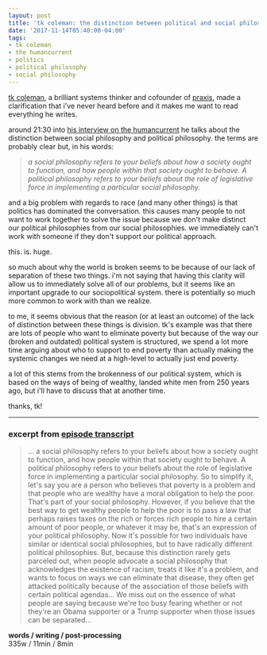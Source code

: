 ```yaml
---
layout: post
title: 'tk coleman: the distinction between political and social philosophy'
date: '2017-11-14T05:40:00-04:00'
tags:
- tk coleman
- the humancurrent
- politics
- political philosophy
- social philosophy
--- 
```


[tk coleman](http://tkcoleman.com/), a brilliant systems thinker and cofounder of [praxis](https://discoverpraxis.com/), made a clarification that i've never heard before and it makes me want to read everything he writes. 

around 21:30 into [his interview on the humancurrent](https://overcast.fm/+Exw5e9kOk/21:34) he talks about the distinction between social philosophy and political philosophy. the terms are probably clear but, in his words: 

> _a social philosophy refers to your beliefs about how a society ought to function, and how people within that society ought to behave. A political philosophy refers to your beliefs about the role of legislative force in implementing a particular social philosophy._

and a big problem with regards to race (and many other things) is that politics has dominated the conversation. this causes many people to not want to work together to solve the issue because we don't make distinct our political philosophies from our social philosophies. we immediately can't work with someone if they don't support our political approach.

this. is. huge. 

so much about why the world is broken seems to be because of our lack of separation of these two things. i'm not saying that having this clarity will allow us to immediately solve all of our problems, but it seems like an important upgrade to our sociopolitical system. there is potentially so much more common to work with than we realize.

to me, it seems obvious that the reason (or at least an outcome) of the lack of distinction between these things is division. tk's example was that there are lots of people who want to eliminate poverty but because of the way our (broken and outdated) political system is structured, we spend a lot more time arguing about who to support to end poverty than actually making the systemic changes we need at a high-level to actually just end poverty. 

a lot of this stems from the brokenness of our political system, which is based on the ways of being of wealthy, landed white men from 250 years ago, but i'll have to discuss that at another time. 

thanks, tk!

---

### excerpt from [episode transcript](https://static1.squarespace.com/static/54f8c6cee4b0e25f5b1af40c/t/58d18d7703596ed76d3b19f1/1490128247608/025_SystemsTheoriesRacismandHumanRelationships.pdf)

> ... a social philosophy refers to your beliefs about how a society ought
to function, and how people within that society ought to behave. A political philosophy refers to your beliefs about the role of legislative force in implementing a particular social philosophy. So to simplify it, let's say you are a person who believes that poverty is a problem and that people who are wealthy have a moral obligation to help the poor. That's part of your social philosophy. However, if you believe that the best way to get wealthy people to help the poor is to pass a law that perhaps raises taxes on the rich or forces rich people to hire a certain amount of poor people, or whatever it may be, that's an expression of your political philosophy. Now it's possible for two individuals have similar or identical social philosophies, but to have radically different political philosophies. But, because this distinction rarely gets parceled out, when people advocate a social philosophy that acknowledges the existence of racism, treats it like it's a problem, and wants to focus on ways we can eliminate that disease, they often get attacked politically because of the association of those beliefs with certain political agendas... We miss out on the essence of what people are saying because we're too busy fearing whether or not they're an Obama supporter or a Trump supporter when those issues can be separated...

<!-- hyperlink bank -->

**words / writing / post-processing**  
335w / 11min / 8min